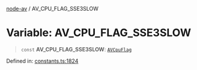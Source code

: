 [node-av](../globals.md) / AV\_CPU\_FLAG\_SSE3SLOW

# Variable: AV\_CPU\_FLAG\_SSE3SLOW

> `const` **AV\_CPU\_FLAG\_SSE3SLOW**: [`AVCpuFlag`](../type-aliases/AVCpuFlag.md)

Defined in: [constants.ts:1824](https://github.com/seydx/av/blob/f8631fc881b394300b1479f511d55cf1c370a87f/src/constants/constants.ts#L1824)
